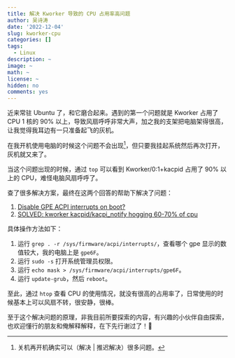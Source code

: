 ```yaml
---
title: 解决 Kworker 导致的 CPU 占用率高问题
author: 吴诗涛
date: '2022-12-04'
slug: kworker-cpu
categories: []
tags:
  - Linux
description: ~
image: ~
math: ~
license: ~
hidden: no
comments: yes
---
```


近来常驻 Ubuntu 了，和它磨合起来。遇到的第一个问题就是 Kworker 占用了 CPU 1 核的 90% 以上，导致风扇呼呼非常大声，加之我的支架把电脑架得很高，让我觉得我耳边有一只准备起飞的灰机。

在我开机使用电脑的时候这个问题不会出现[^start]，但只要我挂起系统然后再次打开，灰机就又来了。

[^start]: 关机再开机确实可以（解决 | 推迟解决）很多问题。

当这个问题出现的时候，通过 `top` 可以看到 Kworker/0:1+kacpid 占用了 90% 以上的 CPU，难怪电脑风扇呼呼了。

查了很多解决方案，最终在这两个回答的帮助下解决了问题：

1. [Disable GPE ACPI interrupts on boot?](https://unix.stackexchange.com/questions/242013/disable-gpe-acpi-interrupts-on-boot)
2. [SOLVED: kworker kacpid/kacpi_notify hogging 60-70% of cpu](https://forums.linuxmint.com/viewtopic.php?f=18&t=319847&sid=18fafc4130fcbdad5c03ea32c035dcfe)

具体操作方法如下：

1. 运行 `grep . -r /sys/firmware/acpi/interrupts/`，查看哪个 gpe 显示的数值较大，我的电脑上是 `gpe6F`。
2. 运行 `sudo -s` 打开系统管理员权限。
3. 运行 `echo mask > /sys/firmware/acpi/interrupts/gpe6F`。
4. 运行 `update-grub`，然后 `reboot`。

至此，通过 `htop` 查看 CPU 的使用情况，就没有很高的占用率了，日常使用的时候基本上可以风扇不转，很安静，很棒。

至于这个解决问题的原理，非我目前所要探索的内容，有兴趣的小伙伴自由探索，也欢迎懂行的朋友和俺解释解释，在下先行谢过了！:hugs:
